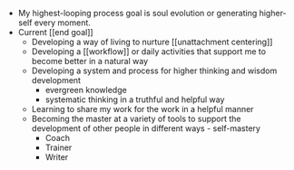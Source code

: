 - My highest-looping process goal is soul evolution or generating higher-self every moment.
- Current [[end goal]]
    - Developing a way of living to nurture [[unattachment centering]]
    - Developing a [[workflow]] or daily activities that support me to become better in a natural way
    - Developing a system and process for higher thinking and wisdom development
        - evergreen knowledge
        - systematic thinking in a truthful and helpful way
    - Learning to share my work for the work in a helpful manner
    - Becoming the master at a variety of tools to support the development of other people in different ways - self-mastery
        - Coach
        - Trainer
        - Writer
